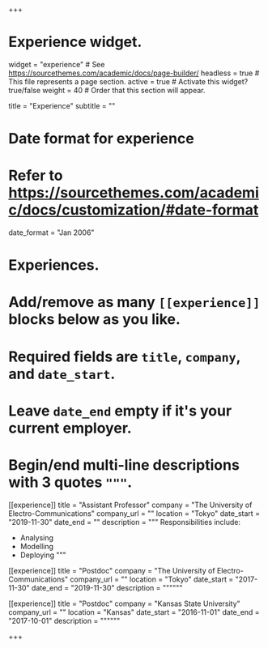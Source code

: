 +++
# Experience widget.
widget = "experience"  # See https://sourcethemes.com/academic/docs/page-builder/
headless = true  # This file represents a page section.
active = true  # Activate this widget? true/false
weight = 40  # Order that this section will appear.

title = "Experience"
subtitle = ""

# Date format for experience
#   Refer to https://sourcethemes.com/academic/docs/customization/#date-format
date_format = "Jan 2006"

# Experiences.
#   Add/remove as many `[[experience]]` blocks below as you like.
#   Required fields are `title`, `company`, and `date_start`.
#   Leave `date_end` empty if it's your current employer.
#   Begin/end multi-line descriptions with 3 quotes `"""`.
[[experience]]
  title = "Assistant Professor"
  company = "The University of Electro-Communications"
  company_url = ""
  location = "Tokyo"
  date_start = "2019-11-30"
  date_end = ""
  description = """
  Responsibilities include:
  
  * Analysing
  * Modelling
  * Deploying
  """

[[experience]]
  title = "Postdoc"
  company = "The University of Electro-Communications"
  company_url = ""
  location = "Tokyo"
  date_start = "2017-11-30"
  date_end = "2019-11-30"
  description = """"""

[[experience]]
  title = "Postdoc"
  company = "Kansas State University"
  company_url = ""
  location = "Kansas"
  date_start = "2016-11-01"
  date_end = "2017-10-01"
  description = """"""
  
+++
